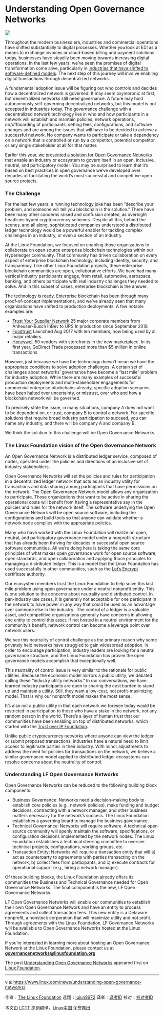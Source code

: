 [#]: collector: (lujun9972)
[#]: translator: ( )
[#]: reviewer: ( )
[#]: publisher: ( )
[#]: url: ( )
[#]: subject: (Understanding Open Governance Networks)
[#]: via: (https://www.linux.com/news/understanding-open-governance-networks/)
[#]: author: (The Linux Foundation https://www.linuxfoundation.org/en/blog/understanding-open-governance-networks/)

Understanding Open Governance Networks
======

![][1]

Throughout the modern business era, industries and commercial operations have shifted substantially to digital processes. Whether you look at EDI as a means to exchange invoices or cloud-based billing and payment solutions today, businesses have steadily been moving towards increasing digital operations. In the last few years, we’ve seen the promises of digital transformation come alive, particularly in [industries that have shifted to software-defined models][2]. The next step of this journey will involve enabling digital transactions through decentralized networks.

A fundamental adoption issue will be figuring out who controls and decides how a decentralized network is governed. It may seem oxymoronic at first, but decentralized networks still need governance. A future may hold autonomously self-governing decentralized networks, but this model is not accepted in industries today. The governance challenge with a decentralized network technology lies in who and how participants in a network will establish and maintain policies, network operations, on/offboarding of participants, setting fees, configurations, and software changes and are among the issues that will have to be decided to achieve a successful network. No company wants to participate or take a dependency on a network that is controlled or run by a competitor, potential competitor, or any single stakeholder at all for that matter.

Earlier this year, [we presented a solution for Open Governance Networks][3] that enable an industry or ecosystem to govern itself in an open, inclusive, neutral, and participatory model. You may be surprised to learn that it’s based on best practices in open governance we’ve developed over decades of facilitating the world’s most successful and competitive open source projects.

### The Challenge

For the last few years, a running technology joke has been “describe your problem, and someone will tell you blockchain is the solution.” There have been many other concerns raised and confusion created, as overnight headlines hyped cryptocurrency schemes. Despite all this, behind the scenes, and all along, sophisticated companies understood a distributed ledger technology would be a powerful enabler for tackling complex challenges in an industry, or even a section of an industry.

At the Linux Foundation, we focused on enabling those organizations to collaborate on open source enterprise blockchain technologies within our Hyperledger community. That community has driven collaboration on every aspect of enterprise blockchain technology, including identity, security, and transparency. Like other Linux Foundation projects, these enterprise blockchain communities are open, collaborative efforts. We have had many vertical industry participants engage, from retail, automotive, aerospace, banking, and others participate with real industry challenges they needed to solve. And in this subset of cases, enterprise blockchain is the answer.

The technology is ready. Enterprise blockchain has been through many proof-of-concept implementations, and we’ve already seen that many organizations have shifted to production deployments. A few notable examples are:

  * [Trust Your Supplier Network][4] 25 major corporate members from Anheuser-Busch InBev to UPS In production since September 2019.
  * [Foodtrust][5] Launched Aug 2017 with ten members, now being used by all major retailers.
  * [Honeywell][6] 50 vendors with storefronts in the new marketplace. In its first year, GoDirect Trade processed more than $5 million in online transactions.



However, just because we have the technology doesn’t mean we have the appropriate conditions to solve adoption challenges. A certain set of challenges about networks’ governance have become a “last mile” problem for industry adoption. While there are many examples of successful production deployments and multi-stakeholder engagements for commercial enterprise blockchains already, specific adoption scenarios have been halted over uncertainty, or mistrust, over who and how a blockchain network will be governed.

To precisely state the issue, in many situations, company A does not want to be dependent on, or trust, company B to control a network. For specific solutions that require broad industry participation to succeed, you can name any industry, and there will be company A and company B.

We think the solution to this challenge will be Open Governance Networks.

### The Linux Foundation vision of the Open Governance Network

An Open Governance Network is a distributed ledger service, composed of nodes, operated under the policies and directions of an inclusive set of industry stakeholders.

Open Governance Networks will set the policies and rules for participation in a decentralized ledger network that acts as an industry utility for transactions and data sharing among participants that have permissions on the network. The Open Governance Network model allows any organization to participate. Those organizations that want to be active in sharing the operational costs will benefit from having a representative say in the policies and rules for the network itself. The software underlying the Open Governance Network will be open source software, including the configurations and build tools so that anyone can validate whether a network node complies with the appropriate policies.

Many who have worked with the Linux Foundation will realize an open, neutral, and participatory governance model under a nonprofit structure that has already been thriving for decades in successful open source software communities. All we’re doing here is taking the same core principles of what makes open governance work for open source software, open standards, and open collaboration and applying those principles to managing a distributed ledger. This is a model that the Linux Foundation has used successfully in other communities, such as the [Let’s Encrypt][7] certificate authority.

Our ecosystem members trust the Linux Foundation to help solve this last mile problem using open governance under a neutral nonprofit entity. This is one solution to the concerns about neutrality and distributed control. In pan-industry use cases, it is generally not acceptable for one participant in the network to have power in any way that could be used as an advantage over someone else in the industry.  The control of a ledger is a valuable asset, and competitive organizations generally have concerns in allowing one entity to control this asset. If not hosted in a neutral environment for the community’s benefit, network control can become a leverage point over network users.

We see this neutrality of control challenge as the primary reason why some privately held networks have struggled to gain widespread adoption. In order to encourage participation, industry leaders are looking for a neutral governance structure, and the Linux Foundation has proven the open governance models accomplish that exceptionally well.

This neutrality of control issue is very similar to the rationale for public utilities. Because the economic model mirrors a public utility, we debated calling these “industry utility networks.” In our conversations, we have learned industry participants are open to sharing the cost burden to stand up and maintain a utility. Still, they want a low-cost, not profit-maximizing model. That is why our nonprofit model makes the most sense.

It’s also not a public utility in that each network we foresee today would be restricted in participation to those who have a stake in the network, not any random person in the world. There’s a layer of human trust that our communities have been enabling on top of distributed networks, which started with the [Trust over IP Foundation][8].

Unlike public cryptocurrency networks where anyone can view the ledger or submit proposed transactions, industries have a natural need to limit access to legitimate parties in their industry. With minor adjustments to address the need for policies for transactions on the network, we believe a similar governance model applied to distributed ledger ecosystems can resolve concerns about the neutrality of control.

### Understanding LF Open Governance Networks

Open Governance Networks can be reduced to the following building block components:

  * Business Governance: Networks need a decision-making body to establish core policies (e.g., network policies), make funding and budget decisions, contracting with a network manager, and other business matters necessary for the network’s success. The Linux Foundation establishes a governing board to manage the business governance.
  * Technical Governance: Networks will require software. A technical open source community will openly maintain the software, specifications, or configuration decisions implemented by the network nodes. The Linux Foundation establishes a technical steering committee to oversee technical projects, configurations, working groups, etc.
  * Transaction Entity: Networks will require a transaction entity that will a) act as counterparty to agreements with parties transacting on the network, b) collect fees from participants, and c) execute contracts for operational support (e.g., hiring a network manager).



Of these building blocks, the Linux Foundation already offers its communities the Business and Technical Governance needed for Open Governance Networks. The final component is the new, LF Open Governance Networks.

LF Open Governance Networks will enable our communities to establish their own Open Governance Network and have an entity to process agreements and collect transaction fees. This new entity is a Delaware nonprofit, a nonstock corporation that will maximize utility and not profit. Through agreements with the Linux Foundation, LF Governance Networks will be available to Open Governance Networks hosted at the Linux Foundation.

If you’re interested in learning more about hosting an Open Governance Network at the Linux Foundation, please contact us at **[governancenetworks@linuxfoundation.org][9]**

The post [Understanding Open Governance Networks][10] appeared first on [Linux Foundation][11].

--------------------------------------------------------------------------------

via: https://www.linux.com/news/understanding-open-governance-networks/

作者：[The Linux Foundation][a]
选题：[lujun9972][b]
译者：[译者ID](https://github.com/译者ID)
校对：[校对者ID](https://github.com/校对者ID)

本文由 [LCTT](https://github.com/LCTT/TranslateProject) 原创编译，[Linux中国](https://linux.cn/) 荣誉推出

[a]: https://www.linuxfoundation.org/en/blog/understanding-open-governance-networks/
[b]: https://github.com/lujun9972
[1]: https://www.linux.com/wp-content/uploads/2021/02/understanding-opengovnetworks.png
[2]: https://www.linuxfoundation.org/blog/2020/09/software-defined-vertical-industries-transformation-through-open-source/
[3]: https://www.linuxfoundation.org/blog/2020/10/introducing-the-open-governance-network-model/
[4]: https://www.hyperledger.org/learn/publications/chainyard-case-study
[5]: https://www.hyperledger.org/learn/publications/walmart-case-study
[6]: https://www.hyperledger.org/learn/publications/honeywell-case-study
[7]: https://letsencrypt.org/
[8]: https://trustoverip.org/
[9]: mailto:governancenetworks@linuxfoundation.org
[10]: https://www.linuxfoundation.org/en/blog/understanding-open-governance-networks/
[11]: https://www.linuxfoundation.org/
